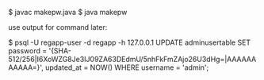 $ javac makepw.java
$ java makepw

use output for command later:

$ psql -U regapp-user -d regapp -h 127.0.0.1
UPDATE adminusertable
SET password = '{SHA-512/256|I6XoWZG8Je3IJ09ZA63DEdmU/5nhFkFmZAjo26U3dHg=|AAAAAAAAAAA=}',
    updated_at = NOW()
WHERE username = 'admin';

